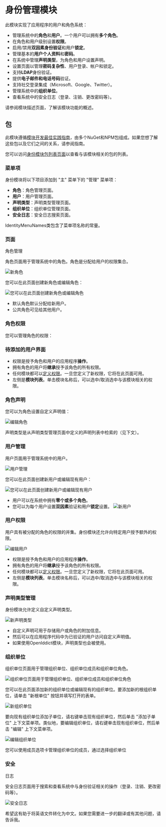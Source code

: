 # 身份管理模块

此模块实现了应用程序的用户和角色系统：

* 管理系统中的**角色**和**用户**。一个用户可以拥有**多个角色**。
* 在角色和用户级别设置**权限**。
* 启用/禁用**双因素身份验证**和用户**锁定**。
* 管理基本的**用户个人资料**和**密码**。
* 在系统中管理**声明类型**，为角色和用户设置声明。
* 设置页面以管理**密码复杂性**、用户登录、帐户和锁定。
* 支持**LDAP**身份验证。
* 提供**电子邮件和电话号码**验证。
* 支持社交登录集成（Microsoft、Google、Twitter）。
* 管理系统中的**组织单位**。
* 查看系统中的安全日志（登录、注销、更改密码等）。

请参阅模块描述页面，了解该模块功能的概述。

包
--------

此模块遵循[模块开发最佳实践指南](https://docs.abp.io/en/abp/latest/Best-Practices/Index)，由多个NuGet和NPM包组成。如果您想了解这些包以及它们之间的关系，请参阅指南。

您可以访问[身份模块包列表页面](https://abp.io/packages?moduleName=Volo.Identity.Pro)以查看与该模块相关的包的列表。

### 菜单项

身份模块将以下项目添加到 "主" 菜单下的 "管理" 菜单项：

* **角色**：角色管理页面。
* **用户**：用户管理页面。
* **声明类型**：声明类型管理页面。
* **组织单位**：组织单位管理页面。
* **安全日志**：安全日志搜索页面。

IdentityMenuNames类包含了菜单项名称的常量。

### 页面

角色管理

角色页面用于管理系统中的角色。角色是分配给用户的权限集合。

![新角色](./images/users-role.png)

您可以在此页面创建新角色或编辑角色：

![您可以在此页面创建新角色或编辑角色](./images/role-new.png)

* 默认角色默认分配给新用户。
* 公共角色可见给其他用户。

### 角色权限

您可以管理角色的权限：

### 待添加的用户界面

* 权限是授予角色和用户的应用程序**操作**。
* 拥有角色的用户将**继承**授予该角色的所有权限。
* 任何模块都可以[定义权限](https://docs.abp.io/en/abp/latest/Authorization#permission-system)。一旦您定义了新权限，它将在此页面可用。
* 左侧是**模块列表**。单击模块名称后，可以选中/取消选中与该模块相关的权限。

### 角色声明

您可以为角色设置自定义声明值：

![编辑角色](./images/role-claims.png)

声明类型是从声明类型管理页面中定义的声明列表中检索的（见下文）。

### 用户管理

用户页面用于管理系统中的用户。

![用户管理](./images/users.png)

您可以在此页面创建新用户或编辑现有用户：

![您可以在此页面创建新用户或编辑现有用户](./images/users-new.png)

* 用户可以在系统中拥有**零个或多个角色**。
* 您可以为每个用户设置**双因素**验证和用户**锁定**设置。
  ![新用户](./images/users-role.png)

### 用户权限

用户具有被分配的角色的权限的并集。身份模块还允许向特定用户授予额外的权限。

![编辑用户](./images/user-permision.png)

* 权限是授予角色和用户的应用程序**操作**。
* 拥有角色的用户将**继承**授予该角色的所有权限。
* 任何模块都可以[定义权限](https://docs.abp.io/en/abp/latest/Authorization#permission-system)。一旦您定义了新权限，它将在此页面可用。
* 左侧是**模块列表**。单击模块名称后，可以选中/取消选中与该模块相关的权限。

### 声明类型管理

身份模块允许定义自定义声明类型。

![新声明类型](./images/claim.png)

* 自定义声明可用于存储用户或角色的附加信息。
* 然后可以在应用程序代码中为已验证的用户访问自定义声明值。
* 如果使用OpenIddict模块，声明类型也会被使用。

### 组织单位

组织单位页面用于管理组织单位、组织单位成员和组织单位角色。

![组织单位页面用于管理组织单位、组织单位成员和组织单位角色](./images/organization-Unit.png)

您可以在此页面添加新的组织单位或编辑现有的组织单位。要添加新的根组织单位，请单击 "新根单位" 按钮并填写打开的表单。

![新组织单位](./images/organization-Unit-new.png)

要向现有组织单位添加子单位，请右键单击现有组织单位，然后单击 "添加子单位" 上下文菜单项。类似地，要编辑组织单位，请右键单击现有组织单位，然后单击 "编辑" 上下文菜单项。

![编辑组织单位](./images/organization-Unit-edit.png)

您可以使用成员选项卡管理组织单位的成员，通过选择组织单位

### 安全

日志

安全日志页面用于搜索和查看系统中与身份验证相关的操作（登录、注销、更改密码等）。

![安全日志](./images/security-logs.png)

希望这有助于将英语文件转化为中文。如果您需要进一步的翻译或有其他问题，请告诉我。

